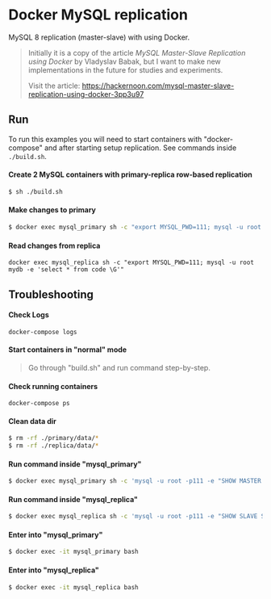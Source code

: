 # Docker MySQL replication

MySQL 8 replication (master-slave) with using Docker.

> Initially it is a copy of the article *MySQL Master-Slave Replication using Docker* by Vladyslav Babak, but I want to make new implementations in the future for studies and experiments.
>
> Visit the article: https://hackernoon.com/mysql-master-slave-replication-using-docker-3pp3u97

## Run

To run this examples you will need to start containers with "docker-compose" and after starting setup replication. See commands inside `./build.sh`.

#### Create 2 MySQL containers with primary-replica row-based replication

```sh
$ sh ./build.sh
```

#### Make changes to primary

```sh
$ docker exec mysql_primary sh -c "export MYSQL_PWD=111; mysql -u root mydb -e 'create table code(code int); insert into code values (100), (200)'"
```

#### Read changes from replica

```
docker exec mysql_replica sh -c "export MYSQL_PWD=111; mysql -u root mydb -e 'select * from code \G'"
```

## Troubleshooting

#### Check Logs

```
docker-compose logs
```

#### Start containers in "normal" mode

> Go through "build.sh" and run command step-by-step.

#### Check running containers

```
docker-compose ps
```

#### Clean data dir

```sh
$ rm -rf ./primary/data/*
$ rm -rf ./replica/data/*
```

#### Run command inside "mysql_primary"

```sh
$ docker exec mysql_primary sh -c 'mysql -u root -p111 -e "SHOW MASTER STATUS \G"'
```

#### Run command inside "mysql_replica"

```sh
$ docker exec mysql_replica sh -c 'mysql -u root -p111 -e "SHOW SLAVE STATUS \G"'
```

#### Enter into "mysql_primary"

```sh
$ docker exec -it mysql_primary bash
```

#### Enter into "mysql_replica"

```sh
$ docker exec -it mysql_replica bash
```
